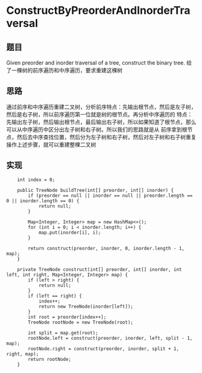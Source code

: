 # ConstructByPreorderAndInorderTraversal

## 题目
Given preorder and inorder traversal of a tree, construct the binary tree.
给了一棵树的前序遍历和中序遍历，要求重建这棵树
 
## 思路 
通过前序和中序遍历重建二叉树，分析前序特点：先输出根节点，然后是左子树，然后是右子树，所以前序遍历第一位就是树的根节点。再分析中序遍历的
特点：先输出左子树，然后输出根节点，最后输出右子树，所以如果知道了根节点，那么可以从中序遍历中区分出左子树和右子树。所以我们的思路就是从
前序拿到根节点，然后去中序查找位置，然后分为左子树和右子树，然后对左子树和右子树重复操作上述步骤，就可以重建整棵二叉树

## 实现 
```
    int index = 0;

    public TreeNode buildTree(int[] preorder, int[] inorder) {
        if (preorder == null || inorder == null || preorder.length == 0 || inorder.length == 0) {
            return null;
        }

        Map<Integer, Integer> map = new HashMap<>();
        for (int i = 0; i < inorder.length; i++) {
            map.put(inorder[i], i);
        }

        return construct(preorder, inorder, 0, inorder.length - 1, map);
    }

    private TreeNode construct(int[] preorder, int[] inorder, int left, int right, Map<Integer, Integer> map) {
        if (left > right) {
            return null;
        }
        if (left == right) {
            index++;
            return new TreeNode(inorder[left]);
        }
        int root = preorder[index++];
        TreeNode rootNode = new TreeNode(root);

        int split = map.get(root);
        rootNode.left = construct(preorder, inorder, left, split - 1, map);
        rootNode.right = construct(preorder, inorder, split + 1, right, map);
        return rootNode;
    }
```